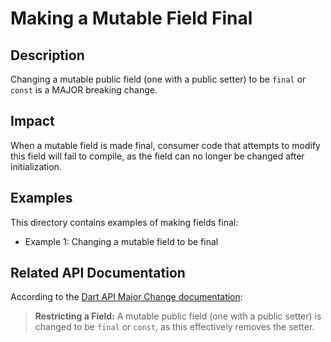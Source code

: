# Making a Mutable Field Final

## Description
Changing a mutable public field (one with a public setter) to be `final` or `const` is a MAJOR breaking change.

## Impact
When a mutable field is made final, consumer code that attempts to modify this field will fail to compile, as the field can no longer be changed after initialization.

## Examples
This directory contains examples of making fields final:
- Example 1: Changing a mutable field to be final

## Related API Documentation
According to the [Dart API Major Change documentation](../../api_major_change.md):
> **Restricting a Field:** A mutable public field (one with a public setter) is changed to be `final` or `const`, as this effectively removes the setter.
